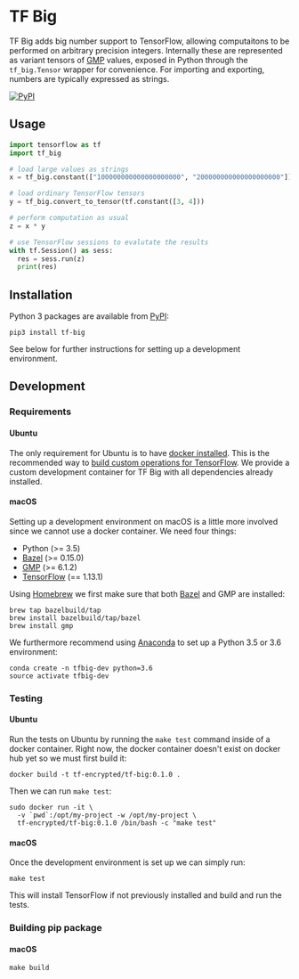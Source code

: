 # TF Big

TF Big adds big number support to TensorFlow, allowing computaitons to be performed on arbitrary precision integers. Internally these are represented as variant tensors of [GMP](https://gmplib.org/) values, exposed in Python through the `tf_big.Tensor` wrapper for convenience. For importing and exporting, numbers are typically expressed as strings.

[![PyPI](https://img.shields.io/pypi/v/tf-big.svg)](https://pypi.org/project/tf-big/)

## Usage

```python
import tensorflow as tf
import tf_big

# load large values as strings
x = tf_big.constant(["100000000000000000000", "200000000000000000000"])

# load ordinary TensorFlow tensors
y = tf_big.convert_to_tensor(tf.constant([3, 4]))

# perform computation as usual
z = x * y

# use TensorFlow sessions to evalutate the results
with tf.Session() as sess:
  res = sess.run(z)
  print(res)
```

## Installation

Python 3 packages are available from [PyPI](https://pypi.org/project/tf-big/):

```
pip3 install tf-big
```

See below for further instructions for setting up a development environment.

## Development

### Requirements

#### Ubuntu

The only requirement for Ubuntu is to have [docker installed](https://docs.docker.com/install/linux/docker-ce/ubuntu/). This is the recommended way to [build custom operations for TensorFlow](https://github.com/tensorflow/custom-op). We provide a custom development container for TF Big with all dependencies already installed.

#### macOS

Setting up a development environment on macOS is a little more involved since we cannot use a docker container. We need four things:

- Python (>= 3.5)
- [Bazel](https://www.bazel.build/) (>= 0.15.0)
- [GMP](https://gmplib.org/) (>= 6.1.2)
- [TensorFlow](https://www.tensorflow.org/) (== 1.13.1)

Using [Homebrew](https://brew.sh/) we first make sure that both [Bazel](https://docs.bazel.build/versions/master/install-os-x.html#install-with-installer-mac-os-x) and GMP are installed:

```
brew tap bazelbuild/tap
brew install bazelbuild/tap/bazel
brew install gmp
```

We furthermore recommend using [Anaconda](https://www.anaconda.com/distribution/) to set up a Python 3.5 or 3.6 environment:

```
conda create -n tfbig-dev python=3.6
source activate tfbig-dev
```

### Testing

#### Ubuntu

Run the tests on Ubuntu by running the `make test` command inside of a docker container. Right now, the docker container doesn't exist on docker hub yet so we must first build it:

```
docker build -t tf-encrypted/tf-big:0.1.0 .
```

Then we can run `make test`:

```
sudo docker run -it \
  -v `pwd`:/opt/my-project -w /opt/my-project \
  tf-encrypted/tf-big:0.1.0 /bin/bash -c "make test"
```

#### macOS

Once the development environment is set up we can simply run:

```
make test
```

This will install TensorFlow if not previously installed and build and run the tests.

### Building pip package

#### macOS

```
make build
```
